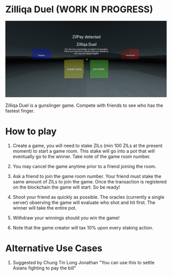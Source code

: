 # Zilliqa Duel (WORK IN PROGRESS)

![Load Screen](demo/startscreen.png)

Zilliqa Duel is a gunslinger game. Compete with friends to see who has the fastest finger.

# How to play
1. Create a game, you will need to stake ZILs (min 100 ZILs at the present moment) to start a game room. This stake will go into a pot that will eventually go to the winner. Take note of the game room number.

1. You may cancel the game anytime prior to a friend joining the room.

1. Ask a friend to join the game room number. Your friend must stake the same amount of ZILs to join the game. Once the transaction is registered on the blockchain the game will start. So be ready!

1. Shoot your friend as quickly as possible. The oracles (currently a single server) observing the game will evaluate who shot and hit first. The winner will take the entire pot.

1. Withdraw your winnings should you win the game!

1. Note that the game creator will tax 10% upon every staking action.

# Alternative Use Cases
1. Suggested by Chung Tin Long Jonathan "You can use this to settle Asians fighting to pay the bill"